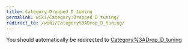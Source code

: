 ```yaml
---
title: Category:Dropped D tuning
permalink: wiki/Category:Dropped_D_tuning/
redirect_to: /wiki/Category%3ADrop_D_tuning/
---
```


You should automatically be redirected to [Category%3ADrop_D_tuning](/wiki/Category%3ADrop_D_tuning/)
